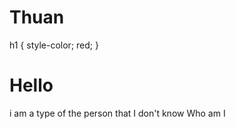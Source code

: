 # Thuan
<!doctype html>
<html>
<head>
  h1 {
    style-color; red;
  }

<body>
<h1> Hello </h1>
  i am a type of the person that I don't know Who am I





</body>
</html>
